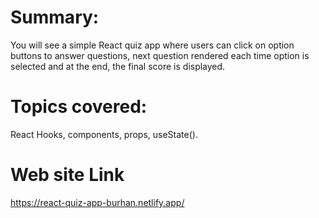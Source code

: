 # Summary:
You will see a simple React quiz app where users can click on option buttons to answer questions, next question rendered each time option is selected and at the end, the final score is displayed.

# Topics covered:
React Hooks, components, props, useState().
# Web site Link  
 https://react-quiz-app-burhan.netlify.app/
